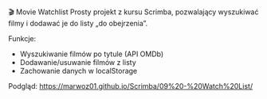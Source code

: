 🎬 Movie Watchlist
Prosty projekt z kursu Scrimba, pozwalający wyszukiwać filmy i dodawać je do listy „do obejrzenia”.

Funkcje:
- Wyszukiwanie filmów po tytule (API OMDb)
- Dodawanie/usuwanie filmów z listy
- Zachowanie danych w localStorage

Podgląd:
https://marwoz01.github.io/Scrimba/09%20-%20Watch%20List/
